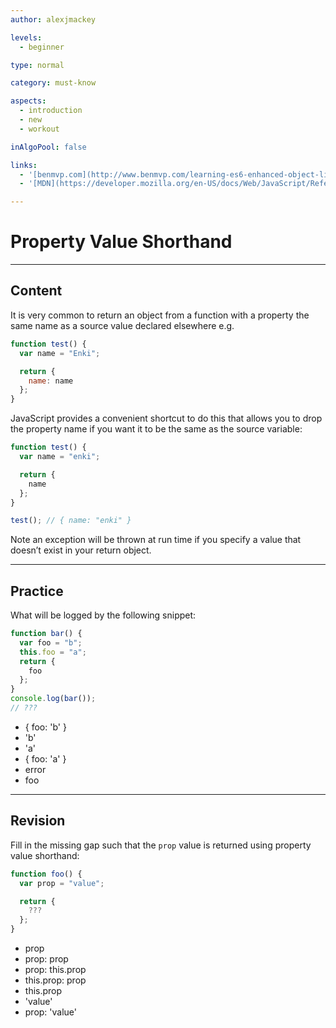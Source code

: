 ```yaml
---
author: alexjmackey

levels:
  - beginner

type: normal

category: must-know

aspects:
  - introduction
  - new
  - workout

inAlgoPool: false

links:
  - '[benmvp.com](http://www.benmvp.com/learning-es6-enhanced-object-literals/){website}'
  - '[MDN](https://developer.mozilla.org/en-US/docs/Web/JavaScript/Reference/Operators/Object_initializer){website}'

---
```

# Property Value Shorthand

---
## Content

It is very common to return an object from a function with a property the same name as a source value declared elsewhere e.g.

```javascript
function test() {
  var name = "Enki";

  return {
    name: name
  };
}
```

JavaScript provides a convenient shortcut to do this that allows you to drop the property name if you want it to be the same as the source variable:

```javascript
function test() {
  var name = "enki";

  return {
    name
  };
}

test(); // { name: "enki" }
```

Note an exception will be thrown at run time if you specify a value that doesn’t exist in your return object.

---
## Practice

What will be logged by the following snippet:

```javascript
function bar() {
  var foo = "b";
  this.foo = "a";
  return {
    foo
  };
}
console.log(bar());
// ???
```

* { foo: 'b' }
* 'b'
* 'a'
* { foo: 'a' }
* error
* foo

---
## Revision

Fill in the missing gap such that the `prop` value is returned using property value shorthand:

```javascript
function foo() {
  var prop = "value";

  return {
    ???
  };
}
```

* prop
* prop: prop
* prop: this.prop
* this.prop: prop
* this.prop
* 'value'
* prop: 'value'
 
